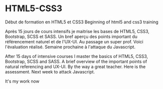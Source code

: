 # HTML5-CSS3
Début de formation en HTML5 et CSS3
Beginning of html5 and css3 training

Après 15 jours de cours intensifs je maitrise les bases de HTML5, CSS3, Bootstrap, SCSS et SASS.
Un bref aperçu des points important du référencement naturel et de l'UX-UI.
Au passage un super prof.
Voici l'évaluation réalisé.
Semaine prochaine à l'attaque du Javascript.

After 15 days of intensive courses I master the basics of HTML5, CSS3, Bootstrap, SCSS and SASS.
A brief overview of the important points of natural referencing and UX-UI.
By the way a great teacher.
Here is the assessment.
Next week to attack Javascript.

It's my work now
